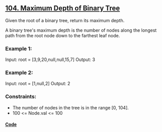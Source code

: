 ## [104. Maximum Depth of Binary Tree ](https://leetcode.com/problems/maximum-depth-of-binary-tree/description/)

Given the root of a binary tree, return its maximum depth.

A binary tree's maximum depth is the number of nodes along the longest path from the root node down to the farthest leaf node.

### Example 1:
Input: root = [3,9,20,null,null,15,7]
Output: 3

### Example 2:
Input: root = [1,null,2] 
Output: 2

### Constraints:
- The number of nodes in the tree is in the range [0, 104].
- 100 <= Node.val <= 100

#### [Code](../solution/P2.java)
